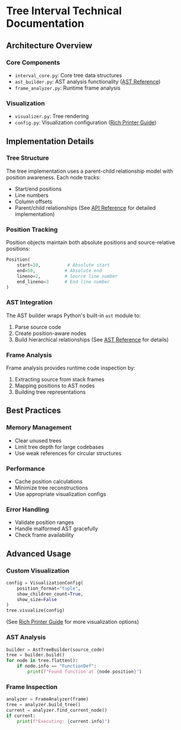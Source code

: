 
# Tree Interval Technical Documentation

## Architecture Overview

### Core Components
- `interval_core.py`: Core tree data structures
- `ast_builder.py`: AST analysis functionality ([AST Reference](AST_REFERENCE.md))
- `frame_analyzer.py`: Runtime frame analysis

### Visualization
- `visualizer.py`: Tree rendering
- `config.py`: Visualization configuration ([Rich Printer Guide](RICH_PRINTER.md))

## Implementation Details

### Tree Structure
The tree implementation uses a parent-child relationship model with position awareness. Each node tracks:
- Start/end positions
- Line numbers
- Column offsets
- Parent/child relationships
(See [API Reference](API_REFERENCE.md) for detailed implementation)

### Position Tracking
Position objects maintain both absolute positions and source-relative positions:
```python
Position(
    start=10,          # Absolute start
    end=50,           # Absolute end
    lineno=2,         # Source line number
    end_lineno=3      # End line number
)
```

### AST Integration
The AST builder wraps Python's built-in `ast` module to:
1. Parse source code
2. Create position-aware nodes
3. Build hierarchical relationships
(See [AST Reference](AST_REFERENCE.md) for details)

### Frame Analysis
Frame analysis provides runtime code inspection by:
1. Extracting source from stack frames
2. Mapping positions to AST nodes
3. Building tree representations

## Best Practices

### Memory Management
- Clear unused trees
- Limit tree depth for large codebases
- Use weak references for circular structures

### Performance
- Cache position calculations
- Minimize tree reconstructions
- Use appropriate visualization configs

### Error Handling
- Validate position ranges
- Handle malformed AST gracefully
- Check frame availability

## Advanced Usage

### Custom Visualization
```python
config = VisualizationConfig(
    position_format="tuple",
    show_children_count=True,
    show_size=False
)
tree.visualize(config)
```
(See [Rich Printer Guide](RICH_PRINTER.md) for more visualization options)

### AST Analysis
```python
builder = AstTreeBuilder(source_code)
tree = builder.build()
for node in tree.flatten():
    if node.info == "FunctionDef":
        print(f"Found function at {node.position}")
```

### Frame Inspection
```python
analyzer = FrameAnalyzer(frame)
tree = analyzer.build_tree()
current = analyzer.find_current_node()
if current:
    print(f"Executing: {current.info}")
```
